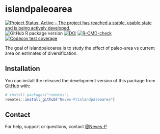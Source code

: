 
<!-- README.md is generated from README.Rmd. Please edit that file -->

# islandpaleoarea

<!-- badges: start -->
[![Project Status: Active – The project has reached a stable, usable state and is being actively developed.](https://www.repostatus.org/badges/latest/active.svg)](https://www.repostatus.org/#active)
![GitHub R package version](https://img.shields.io/github/r-package/v/Neves-P/islandpaleoarea)
[![DOI](https://zenodo.org/badge/DOI/10.5281/zenodo.6774538.svg)](https://doi.org/10.5281/zenodo.6774538)
[![R-CMD-check](https://github.com/Neves-P/islandpaleoarea/actions/workflows/R-CMD-check.yaml/badge.svg)](https://github.com/Neves-P/islandpaleoarea/actions/workflows/R-CMD-check.yaml)
[![Codecov test
coverage](https://codecov.io/gh/Neves-P/islandpaleoarea/branch/master/graph/badge.svg)](https://codecov.io/gh/Neves-P/islandpaleoarea?branch=master)
<!-- badges: end -->

The goal of islandpaleoarea is to study the effect of paleo-area vs
current area on estimates of diversification.

## Installation

You can install the released the development version of this package
from [GitHub](https://github.com/) with:

``` r
# install.packages("remotes")
remotes::install_github("Neves-P/islandpaleoarea")
```

## Contact

For help, support or questions, contact
[@Neves-P](https://github.com/Neves-P)
